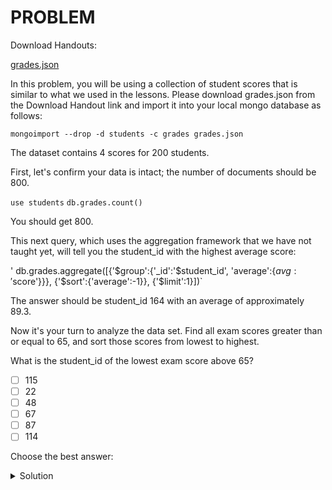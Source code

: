 # PROBLEM

Download Handouts:

[grades.json](https://university.mongodb.com/static/MongoDB_2018_M101J_August/handouts/grades.json)

In this problem, you will be using a collection of student scores that is similar to what we used in the lessons. Please download grades.json from the Download Handout link and import it into your local mongo database as follows:

`mongoimport --drop -d students -c grades grades.json`

The dataset contains 4 scores for 200 students.

First, let's confirm your data is intact; the number of documents should be 800.

`use students`
`db.grades.count()`

You should get 800.

This next query, which uses the aggregation framework that we have not taught yet, will tell you the student_id with the highest average score:

' db.grades.aggregate([{'$group':{'_id':'$student_id', 'average':{$avg:'$score'}}}, {'$sort':{'average':-1}}, {'$limit':1}])`

The answer should be student_id 164 with an average of approximately 89.3.

Now it's your turn to analyze the data set. Find all exam scores greater than or equal to 65, and sort those scores from lowest to highest.

What is the student_id of the lowest exam score above 65?

- [ ] 115
- [ ] 22
- [ ] 48
- [ ] 67
- [ ] 87
- [ ] 114

Choose the best answer:

<details>
  <summary>Solution</summary>
  <br>22
</details>
